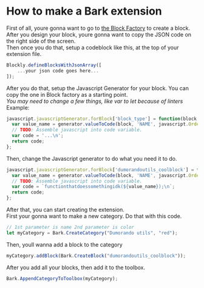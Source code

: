 # How to make a Bark extension

First of all, youre gonna want to go to [the Block Factory](https://blockly-demo.appspot.com/static/demos/blockfactory/index.html) to create a block.<br />
After you design your block, youre gonna want to copy the JSON code on the right side of the screen.<br />
Then once you do that, setup a codeblock like this, at the top of your extension file.<br />

```js
Blockly.defineBlocksWithJsonArray([
    ...your json code goes here...
]);
```

After you do that, setup the Javascript Generator for your block. You can copy the one in Block factory as a starting point.<br />
*You may need to change a few things, like var to let because of linters*<br />
Example:
```js
javascript.javascriptGenerator.forBlock['block_type'] = function(block, generator) {
  var value_name = generator.valueToCode(block, 'NAME', javascript.Order.ATOMIC);
  // TODO: Assemble javascript into code variable.
  var code = '...\n';
  return code;
};
```
Then, change the Javascript generator to do what you need it to do.
```js
javascript.javascriptGenerator.forBlock['dumorandoutils_coolblock'] = function(block, generator) {
  var value_name = generator.valueToCode(block, 'NAME', javascript.Order.ATOMIC);
  // TODO: Assemble javascript into code variable.
  var code = `functionthatdoessomethingidk(${value_name});\n`;
  return code;
};
```
After that, you can start creating the extension.<br />
First your gonna want to make a new category. Do that with this code.
```js
// 1st parameter is name 2nd parameter is color
let myCategory = Bark.CreateCategory("Dumorando utils", "red");
```
Then, youll wanna add a block to the category
```js
myCategory.addBlock(Bark.CreateBlock("dumorandoutils_coolblock"));
```
After you add all your blocks, then add it to the toolbox.
```js
Bark.AppendCategoryToToolbox(myCategory);
```